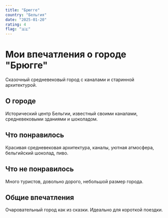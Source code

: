 ```yaml
---
title: "Брюгге"
country: "Бельгия"
date: "2025-01-20"
rating: 4
flag: "🇧🇪"
---
```


# Мои впечатления о городе "Брюгге"

Сказочный средневековый город с каналами и старинной архитектурой.

## О городе

Исторический центр Бельгии, известный своими каналами, средневековыми зданиями и шоколадом.

## Что понравилось

Красивая средневековая архитектура, каналы, уютная атмосфера, бельгийский шоколад, пиво.

## Что не понравилось

Много туристов, довольно дорого, небольшой размер города.

## Общие впечатления

Очаровательный город как из сказки. Идеально для короткой поездки.
